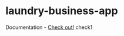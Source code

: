 # laundry-business-app

Documentation - 
[Check out!](https://docs.google.com/document/d/12xcKqthVIvWxC3YslEJ-nRY0iNR2xRoHdqHg0x01WnA/edit)
check1